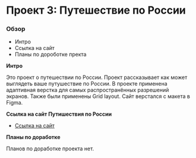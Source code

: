 # Проект 3: Путешествие по России

### Обзор
* Интро
* Ссылка на сайт
* Планы по дороботке пректа

**Интро**

Это проект о путешествии по России.
Проект рассказывает как может выглядеть ваше путушествие по России. В проекте применена адаптивная верстка для самых распространённых разрешений экранов. Также были применены Grid layout. Сайт верстался с макета в Figma.


**Ссылка на сайт Путишествия по России**

* [Ссылка на сайт ](https://dimario-one.github.io/russian-travel/)

**Планы по доработке**

Планов по доработке проекта нет.
